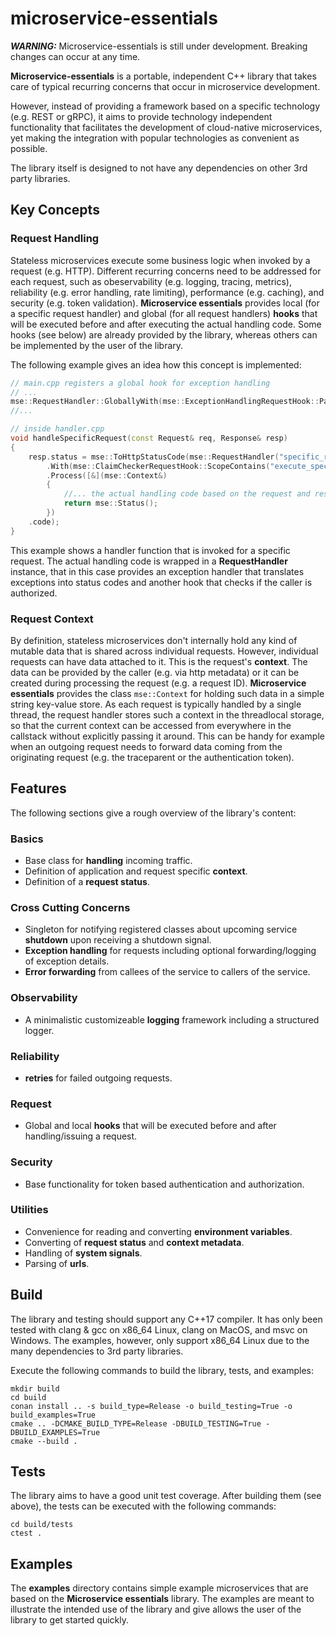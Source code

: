 # microservice-essentials

**_WARNING:_**  Microservice-essentials is still under development. Breaking changes can occur at any time.

**Microservice-essentials** is a portable, independent C++ library that takes care of typical recurring concerns that occur in microservice development.

However, instead of providing a framework based on a specific technology (e.g. REST or gRPC), it aims to provide technology independent functionality that facilitates the development of cloud-native microservices, yet making the integration with popular technologies as convenient as possible.

The library itself is designed to not have any dependencies on other 3rd party libraries.

## Key Concepts

### Request Handling

Stateless microservices execute some business logic when invoked by a request (e.g. HTTP). Different recurring concerns need to be addressed for each request, such as obeservability (e.g. logging, tracing, metrics), reliability (e.g. error handling, rate limiting), performance (e.g. caching), and security (e.g. token validation). **Microservice essentials** provides local (for a specific request handler) and global (for all request handlers) **hooks** that will be executed before and after executing the actual handling code. Some hooks (see below) are already provided by the library, whereas others can be implemented by the user of the library.

The following example gives an idea how this concept is implemented:
```cpp
// main.cpp registers a global hook for exception handling 
// ...
mse::RequestHandler::GloballyWith(mse::ExceptionHandlingRequestHook::Parameters{});
//...

// inside handler.cpp 
void handleSpecificRequest(const Request& req, Response& resp)
{
    resp.status = mse::ToHttpStatusCode(mse::RequestHandler("specific_request", mse::Context(mse::ToContextMetadata(request.headers)))
        .With(mse::ClaimCheckerRequestHook::ScopeContains("execute_specific_request_claim"))
        .Process([&](mse::Context&)
        {
            //... the actual handling code based on the request and response goes here
            return mse::Status();
        })
    .code);  
}
```
This example shows a handler function that is invoked for a specific request. The actual handling code is wrapped in a **RequestHandler** instance, that in this case provides an exception handler that translates exceptions into status codes and another hook that checks if the caller is authorized.

### Request Context

By definition, stateless microservices don't internally hold any kind of mutable data that is shared across individual requests. However, individual requests can have data attached to it. This is the request's **context**. The data can be provided by the caller (e.g. via http metadata) or it can be created during processing the request (e.g. a request ID). **Microservice essentials** provides the class ``mse::Context`` for holding such data in a simple string key-value store. As each request is typically handled by a single thread, the request handler stores such a context in the threadlocal storage, so that the current context can be accessed from everywhere in the callstack without explicitly passing it around. This can be handy for example when an outgoing request needs to forward data coming from the originating request (e.g. the traceparent or the authentication token).


## Features

The following sections give a rough overview of the library's content:

### Basics
- Base class for **handling** incoming traffic.
- Definition of application and request specific **context**.
- Definition of a **request status**.

### Cross Cutting Concerns
- Singleton for notifying registered classes about upcoming service **shutdown** upon receiving a shutdown signal.
- **Exception handling** for requests including optional forwarding/logging of exception details.
- **Error forwarding** from callees of the service to callers of the service.

### Observability
- A minimalistic customizeable **logging** framework including a structured logger.

### Reliability
- **retries** for failed outgoing requests.

### Request
- Global and local **hooks** that will be executed before and after handling/issuing a request.

### Security
- Base functionality for token based authentication and authorization.

### Utilities
- Convenience for reading and converting **environment variables**.
- Converting of **request status** and **context metadata**.
- Handling of **system signals**.
- Parsing of **urls**.

## Build

The library and testing should support any C++17 compiler. It has only been tested with clang & gcc on x86_64 Linux, clang on MacOS, and msvc on Windows. The examples, however, only support x86_64 Linux due to the many dependencies to 3rd party libraries.

Execute the following commands to build the library, tests, and examples:

```
mkdir build
cd build
conan install .. -s build_type=Release -o build_testing=True -o build_examples=True
cmake .. -DCMAKE_BUILD_TYPE=Release -DBUILD_TESTING=True -DBUILD_EXAMPLES=True
cmake --build .
```

## Tests

The library aims to have a good unit test coverage. After building them (see above), the tests can be executed with the following commands:

```
cd build/tests
ctest .
```

## Examples

The **examples** directory contains simple example microservices that are based on the **Microservice essentials** library. The examples are meant to illustrate the intended use of the library and give allows the user of the library to get started quickly.

